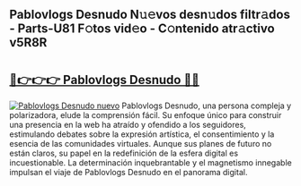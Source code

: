 ## Pablovlogs Desnudo N𝚞𝚎vos desn𝚞dos filtr𝚊dos - Parts-U81 F𝚘tos vid𝚎o - C𝚘ntenido atr𝚊ctivo v5R8R

# <h2><a href="http://mb0c4d.tromn.icu/?c=Pablovlogs+Desnudo">🔗👉👉👉 Pablovlogs Desnudo 🔗🔗</a></h2>

[![Pablovlogs Desnudo nuevo](https://i.imgur.com/pEAQMta.gif)](http://mb0c4d.tromn.icu/?c=Pablovlogs+Desnudo)
Pablovlogs Desnudo, una persona compleja y polarizadora, elude la comprensión fácil. Su enfoque único para construir una presencia en la web ha atraído y ofendido a los seguidores, estimulando debates sobre la expresión artística, el consentimiento y la esencia de las comunidades virtuales. Aunque sus planes de futuro no están claros, su papel en la redefinición de la esfera digital es incuestionable. La determinación inquebrantable y el magnetismo innegable impulsan el viaje de Pablovlogs Desnudo en el panorama digital.
